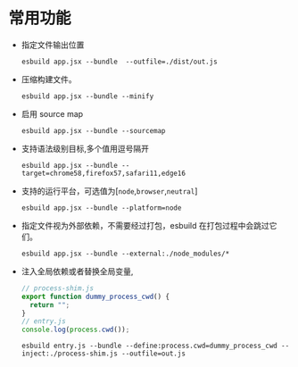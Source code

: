 # 常用功能

- 指定文件输出位置

  `esbuild app.jsx --bundle  --outfile=./dist/out.js`

- 压缩构建文件。

  `esbuild app.jsx --bundle --minify`

- 启用 source map

  `esbuild app.jsx --bundle --sourcemap`

- 支持语法级别目标,多个值用逗号隔开

  `esbuild app.jsx --bundle --target=chrome58,firefox57,safari11,edge16`

- 支持的运行平台，可选值为[`node`,`browser`,`neutral`]

  `esbuild app.jsx --bundle --platform=node`

- 指定文件视为外部依赖，不需要经过打包，esbuild 在打包过程中会跳过它们。

  `esbuild app.jsx --bundle --external:./node_modules/*`

- 注入全局依赖或者替换全局变量,

  ```js
  // process-shim.js
  export function dummy_process_cwd() {
    return "";
  }
  // entry.js
  console.log(process.cwd());
  ```

  `esbuild entry.js --bundle --define:process.cwd=dummy_process_cwd --inject:./process-shim.js --outfile=out.js`
